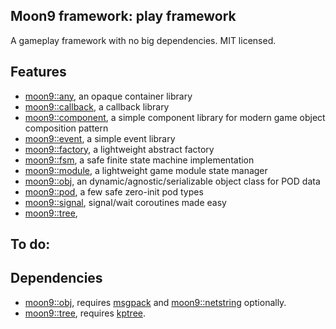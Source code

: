 ## Moon9 framework: play framework
A gameplay framework with no big dependencies. MIT licensed.

## Features
- [moon9::any](https://github.com/r-lyeh/moon9/tree/master/src/moon9/play/factory/any), an opaque container library
- [moon9::callback](https://github.com/r-lyeh/moon9/tree/master/src/moon9/play/callback), a callback library
- [moon9::component](https://github.com/r-lyeh/moon9/tree/master/src/moon9/play/component), a simple component library for modern game object composition pattern
- [moon9::event](https://github.com/r-lyeh/moon9/tree/master/src/moon9/play/event), a simple event library
- [moon9::factory](https://github.com/r-lyeh/moon9/tree/master/src/moon9/play/factory), a lightweight abstract factory
- [moon9::fsm](https://github.com/r-lyeh/moon9/tree/master/src/moon9/play/fsm), a safe finite state machine implementation
- [moon9::module](https://github.com/r-lyeh/moon9/tree/master/src/moon9/play/module), a lightweight game module state manager
- [moon9::obj](https://github.com/r-lyeh/moon9/tree/master/src/moon9/play/obj), an dynamic/agnostic/serializable object class for POD data
- [moon9::pod](https://github.com/r-lyeh/moon9/tree/master/src/moon9/play/pod), a few safe zero-init pod types
- [moon9::signal](https://github.com/r-lyeh/moon9/tree/master/src/moon9/play/signal), signal/wait coroutines made easy
- [moon9::tree](https://github.com/r-lyeh/moon9/tree/master/src/moon9/play/tree),

## To do:

## Dependencies
- [moon9::obj](https://github.com/r-lyeh/moon9/tree/master/src/moon9/play/obj), requires [msgpack](https://github.com/r-lyeh/moon9/tree/master/deps/play/msgpack) and [moon9::netstring](https://github.com/r-lyeh/moon9/tree/master/src/moon9/io/netstring) optionally.
- [moon9::tree](https://github.com/r-lyeh/moon9/tree/master/src/moon9/play/tree), requires [kptree](https://github.com/r-lyeh/moon9/tree/master/deps/play/kptree).
